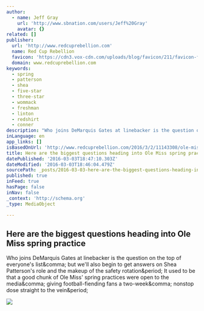 ```yaml
---
author:
  - name: Jeff Gray
    url: 'http://www.sbnation.com/users/Jeff%20Gray'
    avatar: {}
related: []
publisher:
  url: 'http://www.redcuprebellion.com'
  name: Red Cup Rebellion
  favicon: 'https://cdn3.vox-cdn.com/uploads/blog/favicon/211/favicon-f8994e31.ico'
  domain: www.redcuprebellion.com
keywords:
  - spring
  - patterson
  - shea
  - five-star
  - three-star
  - wommack
  - freshman
  - linton
  - redshirt
  - conner
description: "Who joins DeMarquis Gates at linebacker is the question on the top of everyone's list, but we'll also begin to get answers on Shea Patterson's role and the makeup of the safety rotation. It used to be that a good chunk of Ole Miss' spring practices were open to the media, giving football-fiending fans a two-week, nonstop dose straight to the vein."
inLanguage: en
app_links: []
isBasedOnUrl: 'http://www.redcuprebellion.com/2016/3/2/11143308/ole-miss-spring-practice-2016-start-date-position-battles-shea-patterson'
title: Here are the biggest questions heading into Ole Miss spring practice
datePublished: '2016-03-03T18:47:10.303Z'
dateModified: '2016-03-03T18:46:04.479Z'
sourcePath: _posts/2016-03-03-here-are-the-biggest-questions-heading-into-ole-miss-spring.md
published: true
inFeed: true
hasPage: false
inNav: false
_context: 'http://schema.org'
_type: MediaObject

---
```

<article style=""><h1>Here are the biggest questions heading into Ole Miss spring practice</h1><p>Who joins DeMarquis Gates at linebacker is the question on the top of everyone's list&amp;comma; but we'll also begin to get answers on Shea Patterson's role and the makeup of the safety rotation&amp;period; It used to be that a good chunk of Ole Miss' spring practices were open to the media&amp;comma; giving football-fiending fans a two-week&amp;comma; nonstop dose straight to the vein&amp;period;</p><img src="https://cdn3.vox-cdn.com/thumbor/EjQq1LPYWwXdeI6pvMRxyqyT-s4=/0x349:2835x1944/1600x900/cdn0.vox-cdn.com/uploads/chorus_image/image/48977513/usa-today-9030617.0.jpg" /></article>